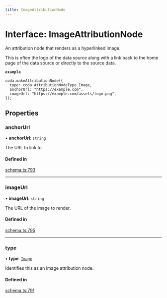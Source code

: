 ```yaml
---
title: ImageAttributionNode
---
```

# Interface: ImageAttributionNode

An attribution node that renders as a hyperlinked image.

This is often the logo of the data source along with a link back to the home page
of the data source or directly to the source data.

**`example`**
```
coda.makeAttributionNode({
  type: coda.AttributionNodeType.Image,
  anchorUrl: "https://example.com",
  imageUrl: "https://example.com/assets/logo.png",
});
```

## Properties

### anchorUrl

• **anchorUrl**: `string`

The URL to link to.

#### Defined in

[schema.ts:793](https://github.com/coda/packs-sdk/blob/main/schema.ts#L793)

___

### imageUrl

• **imageUrl**: `string`

The URL of the image to render.

#### Defined in

[schema.ts:795](https://github.com/coda/packs-sdk/blob/main/schema.ts#L795)

___

### type

• **type**: [`Image`](../enums/AttributionNodeType.md#image)

Identifies this as an image attribution node.

#### Defined in

[schema.ts:791](https://github.com/coda/packs-sdk/blob/main/schema.ts#L791)
